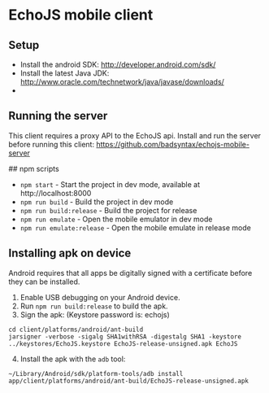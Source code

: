 # EchoJS mobile client

## Setup

* Install the android SDK: http://developer.android.com/sdk/
* Install the latest Java JDK: http://www.oracle.com/technetwork/java/javase/downloads/
* 
## Running the server

This client requires a proxy API to the EchoJS api. Install and run the server before running this client: https://github.com/badsyntax/echojs-mobile-server

## npm scripts

* `npm start` - Start the project in dev mode, available at http://localhost:8000
* `npm run build` - Build the project in dev mode
* `npm run build:release` - Build the project for release
* `npm run emulate` - Open the mobile emulator in dev mode
* `npm run emulate:release` - Open the mobile emulate in release mode

## Installing apk on device

Android requires that all apps be digitally signed with a certificate before they can be installed.

1. Enable USB debugging on your Android device.
2. Run `npm run build:release` to build the apk.
3. Sign the apk: (Keystore password is: echojs)

  ```
  cd client/platforms/android/ant-build
  jarsigner -verbose -sigalg SHA1withRSA -digestalg SHA1 -keystore ../keystores/EchoJS.keystore EchoJS-release-unsigned.apk EchoJS
  ```
4. Install the apk with the `adb` tool:

  ```
  ~/Library/Android/sdk/platform-tools/adb install   app/client/platforms/android/ant-build/EchoJS-release-unsigned.apk
  ```
